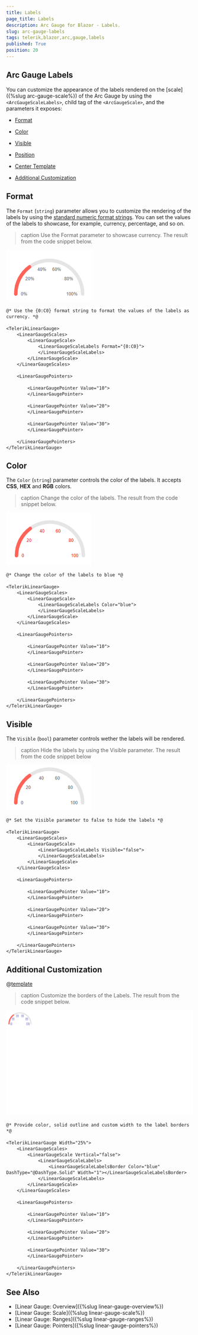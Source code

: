 ```yaml
---
title: Labels
page_title: Labels
description: Arc Gauge for Blazor - Labels.
slug: arc-gauge-labels
tags: telerik,blazor,arc,gauge,labels
published: True
position: 20
---
```


## Arc Gauge Labels

You can customize the appearance of the labels rendered on the [scale]({%slug arc-gauge-scale%}) of the Arc Gauge by using the `<ArcGaugeScaleLabels>`, child tag of the `<ArcGaugeScale>`, and the parameters it exposes:

* [Format](#format)

* [Color](#color)

* [Visible](#visible)

* [Position](#position)

* [Center Template](#center-template)

* [Additional Customization](#additional-customization)

## Format

The `Format` (`string`) parameter allows you to customize the rendering of the labels by using the <a href="https://docs.microsoft.com/en-us/dotnet/standard/base-types/standard-numeric-format-strings" target="_blank">standard numeric format strings</a>. You can set the values of the labels to showcase, for example, currency, percentage, and so on.

>caption Use the Format parameter to showcase currency. The result from the code snippet below.

![Format parameter example](images/format-parameter-labels.png)

````CSHTML
@* Use the {0:C0} format string to format the values of the labels as currency. *@

<TelerikLinearGauge>
    <LinearGaugeScales>
        <LinearGaugeScale>
            <LinearGaugeScaleLabels Format="{0:C0}">
            </LinearGaugeScaleLabels>
        </LinearGaugeScale>
    </LinearGaugeScales>

    <LinearGaugePointers>

        <LinearGaugePointer Value="10">
        </LinearGaugePointer>

        <LinearGaugePointer Value="20">
        </LinearGaugePointer>

        <LinearGaugePointer Value="30">
        </LinearGaugePointer>

    </LinearGaugePointers>
</TelerikLinearGauge>
````

## Color

The `Color` (`string`) parameter controls the color of the labels. It accepts **CSS**, **HEX** and **RGB** colors.

>caption Change the color of the labels. The result from the code snippet below.

![Color parameter screenshot](images/color-parameter-labels.png)

````CSHTML
@* Change the color of the labels to blue *@

<TelerikLinearGauge>
    <LinearGaugeScales>
        <LinearGaugeScale>
            <LinearGaugeScaleLabels Color="blue">
            </LinearGaugeScaleLabels>
        </LinearGaugeScale>
    </LinearGaugeScales>

    <LinearGaugePointers>

        <LinearGaugePointer Value="10">
        </LinearGaugePointer>

        <LinearGaugePointer Value="20">
        </LinearGaugePointer>

        <LinearGaugePointer Value="30">
        </LinearGaugePointer>

    </LinearGaugePointers>
</TelerikLinearGauge>
````

## Visible

The `Visible` (`bool`) parameter controls wether the labels will be rendered.

>caption Hide the labels by using the Visible parameter. The result from the code snippet below

![Hide the labels](images/visible-parameter-labels.png)

````CSHTML
@* Set the Visible parameter to false to hide the labels *@

<TelerikLinearGauge>
    <LinearGaugeScales>
        <LinearGaugeScale>
            <LinearGaugeScaleLabels Visible="false">
            </LinearGaugeScaleLabels>
        </LinearGaugeScale>
    </LinearGaugeScales>

    <LinearGaugePointers>

        <LinearGaugePointer Value="10">
        </LinearGaugePointer>

        <LinearGaugePointer Value="20">
        </LinearGaugePointer>

        <LinearGaugePointer Value="30">
        </LinearGaugePointer>

    </LinearGaugePointers>
</TelerikLinearGauge>
````

## Additional Customization

@[template](/_contentTemplates/gauges/additional-customization.md#linear-gauge-additional-customization)

>caption Customize the borders of the Labels. The result from the code snippet below.

![Custom Label borders](images/labels-custom-borders.png)

````CSHTML
@* Provide color, solid outline and custom width to the label borders *@

<TelerikLinearGauge Width="25%">
    <LinearGaugeScales>
        <LinearGaugeScale Vertical="false">
            <LinearGaugeScaleLabels>
                <LinearGaugeScaleLabelsBorder Color="blue" DashType="@DashType.Solid" Width="1"></LinearGaugeScaleLabelsBorder>
            </LinearGaugeScaleLabels>
        </LinearGaugeScale>
    </LinearGaugeScales>

    <LinearGaugePointers>

        <LinearGaugePointer Value="10">
        </LinearGaugePointer>

        <LinearGaugePointer Value="20">
        </LinearGaugePointer>

        <LinearGaugePointer Value="30">
        </LinearGaugePointer>

    </LinearGaugePointers>
</TelerikLinearGauge>
````

## See Also

* [Linear Gauge: Overview]({%slug linear-gauge-overview%})
* [Linear Gauge: Scale]({%slug linear-gauge-scale%})
* [Linear Gauge: Ranges]({%slug linear-gauge-ranges%})
* [Linear Gauge: Pointers]({%slug linear-gauge-pointers%})
